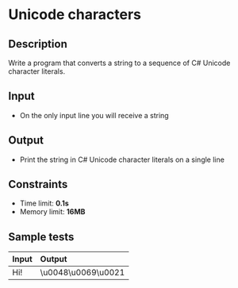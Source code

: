 # Unicode characters

## Description
Write a program that converts a string to a sequence of C# Unicode character literals.

## Input
- On the only input line you will receive a string

## Output
- Print the string in C# Unicode character literals on a single line

## Constraints
- Time limit: **0.1s**
- Memory limit: **16MB**

## Sample tests

| Input | Output |
|:------|:-------|
| Hi!   | \u0048\u0069\u0021 |


